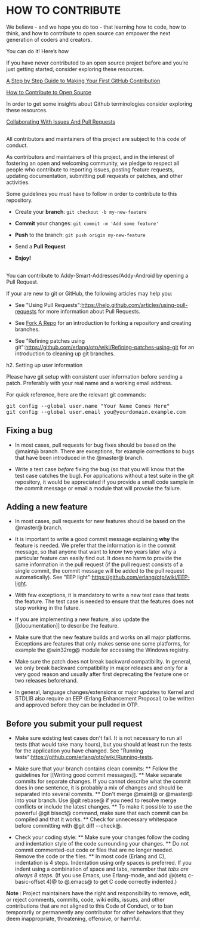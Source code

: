 # HOW TO CONTRIBUTE

We believe - and we hope you do too - that learning how to code, how to think, and how to contribute to open source can empower the next generation of coders and creators.

You can do it! Here’s how

If you have never contributed to an open source project before and you’re just getting started, consider exploring these resources.

[A Step by Step Guide to Making Your First GitHub Contribution](https://codeburst.io/a-step-by-step-guide-to-making-your-first-github-contribution-5302260a2940)

[How to Contribute to Open Source](https://opensource.guide/how-to-contribute/)


In order to get some insights about Github terminologies consider exploring these resources.

[Collaborating With Issues And Pull Requests](https://help.github.com/categories/collaborating-with-issues-and-pull-requests/)

##

All contributors and maintainers of this project are subject to this code of conduct.

As contributors and maintainers of this project, and in the interest of fostering an open and welcoming community, we pledge to respect all people who contribute to reporting issues, posting feature requests, updating documentation, submitting pull requests or patches, and other activities.


Some guidelines you must have to follow in order to contribute to this repository.

*  Create your **branch**: `git checkout -b my-new-feature`

*  **Commit** your changes: `git commit -m 'Add some feature'`

*  **Push** to the branch: `git push origin my-new-feature`

*  Send a **Pull Request**

*  **Enjoy!**

##

You can contribute to Addy-Smart-Addresses/Addy-Android by opening a Pull Request.

If your are new to git or GitHub, the following articles may help you:

* See "Using Pull Requests":https://help.github.com/articles/using-pull-requests for more information about Pull Requests.

* See <a href="http://help.github.com/forking/">Fork A Repo</a> for an introduction to forking a repository and creating branches.

* See "Refining patches using git":https://github.com/erlang/otp/wiki/Refining-patches-using-git for an introduction to cleaning up git branches.

h2. Setting up user information

Please have git setup with consistent user information before sending a patch. Preferably with your real name and a working email address.

For quick reference, here are the relevant git commands:

<pre>
git config --global user.name "Your Name Comes Here"
git config --global user.email you@yourdomain.example.com
</pre>

## Fixing a bug

* In most cases, pull requests for bug fixes should be based on the @maint@ branch. There are exceptions, for example corrections to bugs that have been introduced in the @master@ branch.

* Write a test case *before* fixing the bug (so that you will know that the test case catches the bug). For applications without a test suite in the git repository, it would be appreciated if you provide a small code sample in the commit message or email a module that will provoke the failure.

## Adding a new feature

* In most cases, pull requests for new features should be based on the @master@ branch.

* It is important to write a good commit message explaining **why** the feature is needed. We prefer that the information is in the commit message, so that anyone that want to know two years later why a particular feature can easily find out. It does no harm to provide the same information in the pull request (if the pull request consists of a single commit, the commit message will be added to the pull request automatically). See "EEP light":https://github.com/erlang/otp/wiki/EEP-light.

* With few exceptions, it is mandatory to write a new test case that tests the feature. The test case is needed to ensure that the features does not stop working in the future.

* If you are implementing a new feature, also update the [[documentation]] to describe the feature.

* Make sure that the new feature builds and works on all major platforms. Exceptions are features that only makes sense one some platforms, for example the @win32reg@ module for accessing the Windows registry.

* Make sure the patch does not break backward compatibility. In general, we only break backward compatibility in major releases and only for a very good reason and usually after first deprecating the feature one or two releases beforehand.

* In general, language changes/extensions or major updates to Kernel and STDLIB also require an EEP (Erlang Enhancement Proposal) to be written and approved before they can be included in OTP.

## Before you submit your pull request

* Make sure existing test cases don't fail. It is not necessary to run all tests (that would take many hours), but you should at least run the tests for the application you have changed. See "Running tests":https://github.com/erlang/otp/wiki/Running-tests.

* Make sure that your branch contains clean commits:
** Follow the guidelines for [[Writing good commit messages]].
** Make separate commits for separate changes. If you cannot describe what the commit does in one sentence, it is probably a mix of changes and should be separated into several commits.
** Don't merge @maint@ or @master@ into your branch. Use @git rebase@ if you need to resolve merge conflicts or include the latest changes.
** To make it possible to use the powerful @git bisect@ command, make sure that each commit can be compiled and that it works.
** Check for unnecessary whitespace before committing with @git diff --check@.

* Check your coding style:
** Make sure your changes follow the coding and indentation style of the code surrounding your changes.
** Do not commit commented-out code or files that are no longer needed. Remove the code or the files.
** In most code (Erlang and C), indentation is 4 steps. Indentation using only spaces is preferred. If you indent using a combination of space and tabs, remember that *tabs are always 8 steps.* (If you use Emacs, use Erlang-mode, and add @(setq c-basic-offset 4)@ to @.emacs@ to get C code correctly indented.)

**Note** : Project maintainers have the right and responsibility to remove, edit, or reject comments, commits, code, wiki edits, issues, and other contributions that are not aligned to this Code of Conduct, or to ban temporarily or permanently any contributor for other behaviors that they deem inappropriate, threatening, offensive, or harmful.

